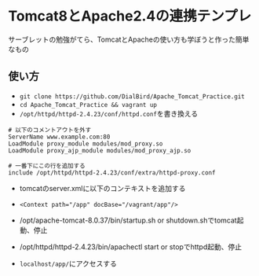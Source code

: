 Tomcat8とApache2.4の連携テンプレ
====

サーブレットの勉強がてら、TomcatとApacheの使い方も学ぼうと作った簡単なもの

## 使い方

- `git clone https://github.com/DialBird/Apache_Tomcat_Practice.git` 
- `cd Apache_Tomcat_Practice && vagrant up`
- `/opt/httpd/httpd-2.4.23/conf/httpd.conf`を書き換える

```
# 以下のコメントアウトを外す
ServerName www.example.com:80
LoadModule proxy_module modules/mod_proxy.so
LoadModule proxy_ajp_module modules/mod_proxy_ajp.so

# 一番下にこの行を追加する
include /opt/httpd/httpd-2.4.23/conf/extra/httpd-proxy.conf
```

- tomcatのserver.xmlに以下のコンテキストを追加する
- `<Context path="/app" docBase="/vagrant/app"/>`

- /opt/apache-tomcat-8.0.37/bin/startup.sh or shutdown.shでtomcat起動、停止

- /opt/httpd/httpd-2.4.23/bin/apachectl start or stopでhttpd起動、停止

- `localhost/app/`にアクセスする
